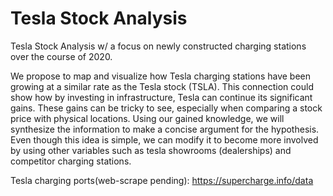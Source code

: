 # Tesla Stock Analysis

Tesla Stock Analysis w/ a focus on newly constructed charging stations over the course of 2020. 

We propose to map and visualize how Tesla charging stations have been growing at a similar rate as the Tesla stock (TSLA). This connection could show how by investing in infrastructure, Tesla can continue its significant gains. These gains can be tricky to see, especially when comparing a stock price with physical locations. Using our gained knowledge, we will synthesize the information to make a concise argument for the hypothesis. Even though this idea is simple, we can modify it to become more involved by using other variables such as tesla showrooms (dealerships) and competitor charging stations.

Tesla charging ports(web-scrape pending): https://supercharge.info/data


